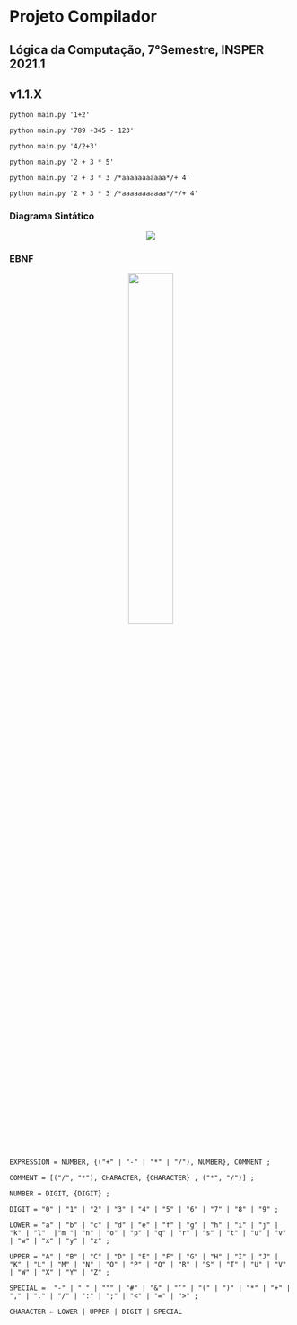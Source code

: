 # Projeto Compilador

## Lógica da Computação, 7°Semestre, INSPER 2021.1

## v1.1.X

```python main.py '1+2'``` 

```python main.py '789 +345 - 123'```

```python main.py '4/2+3'```

```python main.py '2 + 3 * 5'```

```python main.py '2 + 3 * 3 /*aaaaaaaaaaa*/+ 4'```

```python main.py '2 + 3 * 3 /*aaaaaaaaaaa*/*/+ 4'```

### Diagrama Sintático   

<p align="center">
    <img src="DiagramaSintatico.png">
</p>

### EBNF

<p align="center">
    <img src="EBNF.png" width="40%">
</p>

```EXPRESSION = NUMBER, {("+" | "-" | "*" | "/"), NUMBER}, COMMENT ;```

```COMMENT = [("/", "*"), CHARACTER, {CHARACTER} , ("*", "/")] ;```

```NUMBER = DIGIT, {DIGIT} ;```

```DIGIT = "0" | "1" | "2" | "3" | "4" | "5" | "6" | "7" | "8" | "9" ;```

```LOWER = "a" | "b" | "c" | "d" | "e" | "f" | "g" | "h" | "i" | "j" | "k" | "l"  |"m "| "n" | "o" | "p" | "q" | "r" | "s" | "t" | "u" | "v" | "w" | "x" | "y" | "z" ;```

```UPPER = "A" | "B" | "C" | "D" | "E" | "F" | "G" | "H" | "I" | "J" | "K" | "L" | "M" | "N" | "O" | "P" | "Q" | "R" | "S" | "T" | "U" | "V" | "W" | "X" | "Y" | "Z" ;```

```SPECIAL =  "-" | " " | """ | "#" | "&" | "’" | "(" | ")" | "*" | "+" | "," | "." | "/" | ":" | ";" | "<" | "=" | ">" ;```

```CHARACTER ⇐ LOWER | UPPER | DIGIT | SPECIAL```


